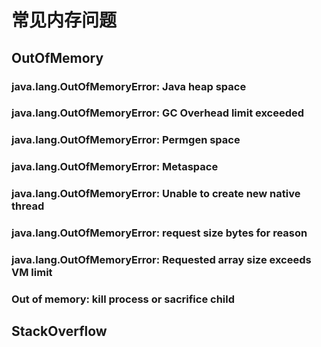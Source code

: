 # 常见内存问题

## OutOfMemory

### java.lang.OutOfMemoryError: Java heap space

### java.lang.OutOfMemoryError: GC Overhead limit exceeded

### java.lang.OutOfMemoryError: Permgen space

### java.lang.OutOfMemoryError: Metaspace

### java.lang.OutOfMemoryError: Unable to create new native thread

### java.lang.OutOfMemoryError: request size bytes for reason

### java.lang.OutOfMemoryError: Requested array size exceeds VM limit

### Out of memory: kill process or sacrifice child

## StackOverflow
